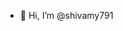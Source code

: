 - 👋 Hi, I’m @shivamy791

<!---
shivamy791/shivamy791 is a ✨ special ✨ repository because its `README.md` (this file) appears on your GitHub profile.
You can click the Preview link to take a look at your changes.
--->
